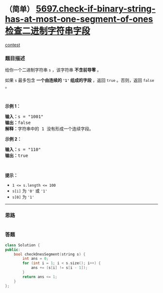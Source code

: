 # `（简单）` [5697.check-if-binary-string-has-at-most-one-segment-of-ones 检查二进制字符串字段](https://leetcode-cn.com/problems/check-if-binary-string-has-at-most-one-segment-of-ones/)

[contest](https://leetcode-cn.com/contest/weekly-contest-231/problems/check-if-binary-string-has-at-most-one-segment-of-ones/)

### 题目描述
<p>给你一个二进制字符串 <code>s</code> ，该字符串 <strong>不含前导零</strong> 。</p>

<p>如果 <code>s</code> 最多包含 <strong>一个由连续的 <code>'1'</code> 组成的字段</strong> ，返回 <code>true</code>​​​ 。否则，返回 <code>false</code> 。</p>

<p>&nbsp;</p>

<p><strong>示例 1：</strong></p>

<pre><strong>输入：</strong>s = "1001"
<strong>输出：</strong>false
<strong>解释：</strong>字符串中的 1 没有形成一个连续字段。
</pre>

<p><strong>示例 2：</strong></p>

<pre><strong>输入：</strong>s = "110"
<strong>输出：</strong>true</pre>

<p>&nbsp;</p>

<p><strong>提示：</strong></p>

<ul>
	<li><code>1 &lt;= s.length &lt;= 100</code></li>
	<li><code>s[i]</code>​​​​ 为 <code>'0'</code> 或 <code>'1'</code></li>
	<li><code>s[0]</code> 为 <code>'1'</code></li>
</ul>


---
### 思路
```
```



### 答题
``` C++
class Solution {
public:
    bool checkOnesSegment(string s) {
        int ans = 0;
        for (int i = 1; i < s.size(); i++) {
            ans += (s[i] != s[i - 1]);
        }
        return ans <= 1;
    }
};
```




